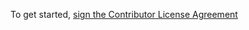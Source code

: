 To get started, [sign the Contributor License Agreement](http://www.clahub.com/agreements/lmarkus/ContributionTest) 
